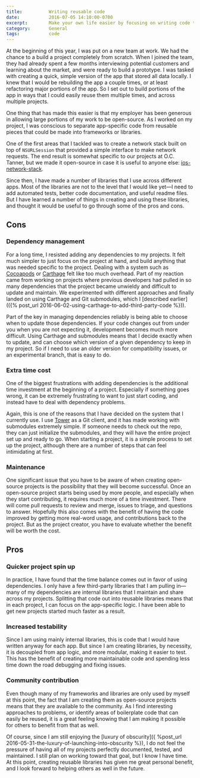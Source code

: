 ```yaml
---
title:          Writing reusable code
date:           2016-07-05 14:10:00-0700
excerpt:        Make your own life easier by focusing on writing code that you can reuse in multiple projects
category:       General
tags:           code
---
```

At the beginning of this year, I was put on a new team at work. We had the chance to a build a project completely from scratch. When I joined the team, they had already spent a few months interviewing potential customers and learning about the market, and were ready to build a prototype. I was tasked with creating a quick, simple version of the app that stored all data locally. I knew that I would be rebuilding the app a couple times, or at least refactoring major portions of the app. So I set out to build portions of the app in ways that I could easily reuse them multiple times, and across multiple projects.

One thing that has made this easier is that my employer has been generous in allowing large portions of my work to be open-source. As I worked on my project, I was conscious to separate app-specific code from reusable pieces that could be made into frameworks or libraries.

One of the first areas that I tackled was to create a network stack built on top of `NSURLSession` that provided a simple interface to make network requests. The end result is somewhat specific to our projects at O.C. Tanner, but we made it open-source in case it is useful to anyone else: [ios-network-stack](https://github.com/octanner/ios-network-stack).

Since then, I have made a number of libraries that I use across different apps. Most of the libraries are not to the level that I would like yet—I need to add automated tests, better code documentation, and useful readme files. But I have learned a number of things in creating and using these libraries, and thought it would be useful to go through some of the pros and cons.


## Cons

### Dependency management
For a long time, I resisted adding any dependencies to my projects. It felt much simpler to just focus on the project at hand, and build anything that was needed specific to the project. Dealing with a system such as [Cocoapods](https://cocoapods.org/) or [Carthage](https://github.com/Carthage/Carthage) felt like too much overhead. Part of my reaction came from working on projects where previous developers had pulled in so many dependencies that the project became unwieldy and difficult to update and maintain. We experimented with different approaches and finally landed on using Carthage and Git submodules, which I [described earlier](({% post_url 2016-06-02-using-carthage-to-add-third-party-code %})).

Part of the key in managing dependencies reliably is being able to choose when to update those dependencies. If your code changes out from under you when you are not expecting it, development becomes much more difficult. Using Carthage and submodules means that I decide exactly when to update, and can choose which version of a given dependency to keep in my project. So if I need to use an older version for compatibility issues, or an experimental branch, that is easy to do.

### Extra time cost
One of the biggest frustrations with adding dependencies is the additional time investment at the beginning of a project. Especially if something goes wrong, it can be extremely frustrating to want to just start coding, and instead have to deal with dependency problems.

Again, this is one of the reasons that I have decided on the system that I currently use. I use [Tower](https://www.git-tower.com/) as a Git client, and it has made working with submodules extremely simple. If someone needs to check out the repo, they can just initialize the submodules, and they will have the entire project set up and ready to go. When starting a project, it is a simple process to set up the project, although there are a number of steps that can feel intimidating at first.

### Maintenance
One significant issue that you have to be aware of when creating open-source projects is the possibility that they will become successful. Once an open-source project starts being used by more people, and especially when they start contributing, it requires much more of a time investment. There will come pull requests to review and merge, issues to triage, and questions to answer. Hopefully this also comes with the benefit of having the code improved by getting more real-word usage, and contributions back to the project. But as the project creator, you have to evaluate whether the benefit will be worth the cost.

## Pros

### Quicker project spin up
In practice, I have found that the time balance comes out in favor of using dependencies. I only have a few third-party libraries that I am pulling in—many of my dependencies are internal libraries that I maintain and share across my projects. Splitting that code out into reusable libraries means that in each project, I can focus on the app-specific logic. I have been able to get new projects started much faster as a result.

### Increased testability
Since I am using mainly internal libraries, this is code that I would have written anyway for each app. But since I am creating libraries, by necessity, it is decoupled from app logic, and more modular, making it easier to test. This has the benefit of creating more maintainable code and spending less time down the road debugging and fixing issues.

### Community contribution
Even though many of my frameworks and libraries are only used by myself at this point, the fact that I am creating them as open-source projects means that they are available to the community. As I find interesting approaches to problems, or identify areas of boilerplate code that can easily be reused, it is a great feeling knowing that I am making it possible for others to benefit from that as well.

Of course, since I am still enjoying the [luxury of obscurity]({ %post_url 2016-05-31-the-luxury-of-launching-into-obscurity %}), I do not feel the pressure of having all of my projects perfectly documented, tested, and maintained. I still plan on working toward that goal, but I know I have time. At this point, creating reusable libraries has given me great personal benefit, and I look forward to helping others as well in the future.
